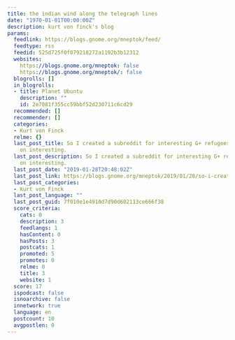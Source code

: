 ```yaml
---
title: the indian wind along the telegraph lines
date: "1970-01-01T00:00:00Z"
description: kurt von finck's blog
params:
  feedlink: https://blogs.gnome.org/mneptok/feed/
  feedtype: rss
  feedid: 525d725f0f079218272a1192b3b12312
  websites:
    https://blogs.gnome.org/mneptok: false
    https://blogs.gnome.org/mneptok/: false
  blogrolls: []
  in_blogrolls:
  - title: Planet Ubuntu
    description: ""
    id: 2e7081f355cc59bbf52d230711c6cd29
  recommended: []
  recommender: []
  categories:
  - Kurt von Finck
  relme: {}
  last_post_title: So I created a subreddit for interesting G+ refugees. Emphasis
    on interesting.
  last_post_description: So I created a subreddit for interesting G+ refugees. Emphasis
    on interesting.
  last_post_date: "2019-01-28T20:48:02Z"
  last_post_link: https://blogs.gnome.org/mneptok/2019/01/28/so-i-created-a-subreddit-for-interesting-g-refugees-emphasis-on-interesting/
  last_post_categories:
  - Kurt von Finck
  last_post_language: ""
  last_post_guid: 7f010e1e4910d7d90d602113ce666f38
  score_criteria:
    cats: 0
    description: 3
    feedlangs: 1
    hasContent: 0
    hasPosts: 3
    postcats: 1
    promoted: 5
    promotes: 0
    relme: 0
    title: 3
    website: 1
  score: 17
  ispodcast: false
  isnoarchive: false
  innetwork: true
  language: en
  postcount: 10
  avgpostlen: 0
---
```

